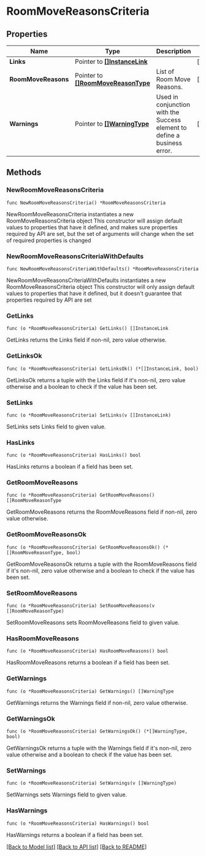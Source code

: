 # RoomMoveReasonsCriteria

## Properties

Name | Type | Description | Notes
------------ | ------------- | ------------- | -------------
**Links** | Pointer to [**[]InstanceLink**](InstanceLink.md) |  | [optional] 
**RoomMoveReasons** | Pointer to [**[]RoomMoveReasonType**](RoomMoveReasonType.md) | List of Room Move Reasons. | [optional] 
**Warnings** | Pointer to [**[]WarningType**](WarningType.md) | Used in conjunction with the Success element to define a business error. | [optional] 

## Methods

### NewRoomMoveReasonsCriteria

`func NewRoomMoveReasonsCriteria() *RoomMoveReasonsCriteria`

NewRoomMoveReasonsCriteria instantiates a new RoomMoveReasonsCriteria object
This constructor will assign default values to properties that have it defined,
and makes sure properties required by API are set, but the set of arguments
will change when the set of required properties is changed

### NewRoomMoveReasonsCriteriaWithDefaults

`func NewRoomMoveReasonsCriteriaWithDefaults() *RoomMoveReasonsCriteria`

NewRoomMoveReasonsCriteriaWithDefaults instantiates a new RoomMoveReasonsCriteria object
This constructor will only assign default values to properties that have it defined,
but it doesn't guarantee that properties required by API are set

### GetLinks

`func (o *RoomMoveReasonsCriteria) GetLinks() []InstanceLink`

GetLinks returns the Links field if non-nil, zero value otherwise.

### GetLinksOk

`func (o *RoomMoveReasonsCriteria) GetLinksOk() (*[]InstanceLink, bool)`

GetLinksOk returns a tuple with the Links field if it's non-nil, zero value otherwise
and a boolean to check if the value has been set.

### SetLinks

`func (o *RoomMoveReasonsCriteria) SetLinks(v []InstanceLink)`

SetLinks sets Links field to given value.

### HasLinks

`func (o *RoomMoveReasonsCriteria) HasLinks() bool`

HasLinks returns a boolean if a field has been set.

### GetRoomMoveReasons

`func (o *RoomMoveReasonsCriteria) GetRoomMoveReasons() []RoomMoveReasonType`

GetRoomMoveReasons returns the RoomMoveReasons field if non-nil, zero value otherwise.

### GetRoomMoveReasonsOk

`func (o *RoomMoveReasonsCriteria) GetRoomMoveReasonsOk() (*[]RoomMoveReasonType, bool)`

GetRoomMoveReasonsOk returns a tuple with the RoomMoveReasons field if it's non-nil, zero value otherwise
and a boolean to check if the value has been set.

### SetRoomMoveReasons

`func (o *RoomMoveReasonsCriteria) SetRoomMoveReasons(v []RoomMoveReasonType)`

SetRoomMoveReasons sets RoomMoveReasons field to given value.

### HasRoomMoveReasons

`func (o *RoomMoveReasonsCriteria) HasRoomMoveReasons() bool`

HasRoomMoveReasons returns a boolean if a field has been set.

### GetWarnings

`func (o *RoomMoveReasonsCriteria) GetWarnings() []WarningType`

GetWarnings returns the Warnings field if non-nil, zero value otherwise.

### GetWarningsOk

`func (o *RoomMoveReasonsCriteria) GetWarningsOk() (*[]WarningType, bool)`

GetWarningsOk returns a tuple with the Warnings field if it's non-nil, zero value otherwise
and a boolean to check if the value has been set.

### SetWarnings

`func (o *RoomMoveReasonsCriteria) SetWarnings(v []WarningType)`

SetWarnings sets Warnings field to given value.

### HasWarnings

`func (o *RoomMoveReasonsCriteria) HasWarnings() bool`

HasWarnings returns a boolean if a field has been set.


[[Back to Model list]](../README.md#documentation-for-models) [[Back to API list]](../README.md#documentation-for-api-endpoints) [[Back to README]](../README.md)


